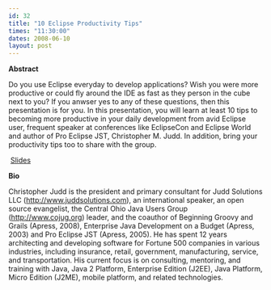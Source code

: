 ```yaml
---
id: 32
title: "10 Eclipse Productivity Tips"
times: "11:30:00"
dates: 2008-06-10
layout: post
---
```

 **Abstract**

Do you use Eclipse everyday to develop applications? Wish you were more productive or could fly around the IDE as fast as they person in the cube next to you? If you anwser yes to any of these questions, then this presentation is for you. In this presentation, you will learn at least 10 tips to becoming more productive in your daily development from avid Eclipse user, frequent speaker at conferences like EclipseCon and Eclipse World and author of Pro Eclipse JST, Christopher M. Judd. In addition, bring your productivity tips too to share with the group.

&nbsp;[Slides](downloads/EclipseProductivityTips.pdf)

**Bio**

Christopher Judd is the president and primary consultant for Judd Solutions LLC (http://www.juddsolutions.com), an international speaker, an open source evangelist, the Central Ohio Java Users Group (http://www.cojug.org) leader, and the coauthor of Beginning Groovy and Grails (Apress, 2008), Enterprise Java Development on a Budget (Apress, 2003) and Pro Eclipse JST (Apress, 2005). He has spent 12 years architecting and developing software for Fortune 500 companies in various industries, including insurance, retail, government, manufacturing, service, and transportation. His current focus is on consulting, mentoring, and training with Java, Java 2 Platform, Enterprise Edition (J2EE), Java Platform, Micro Edition (J2ME), mobile platform, and related technologies.

